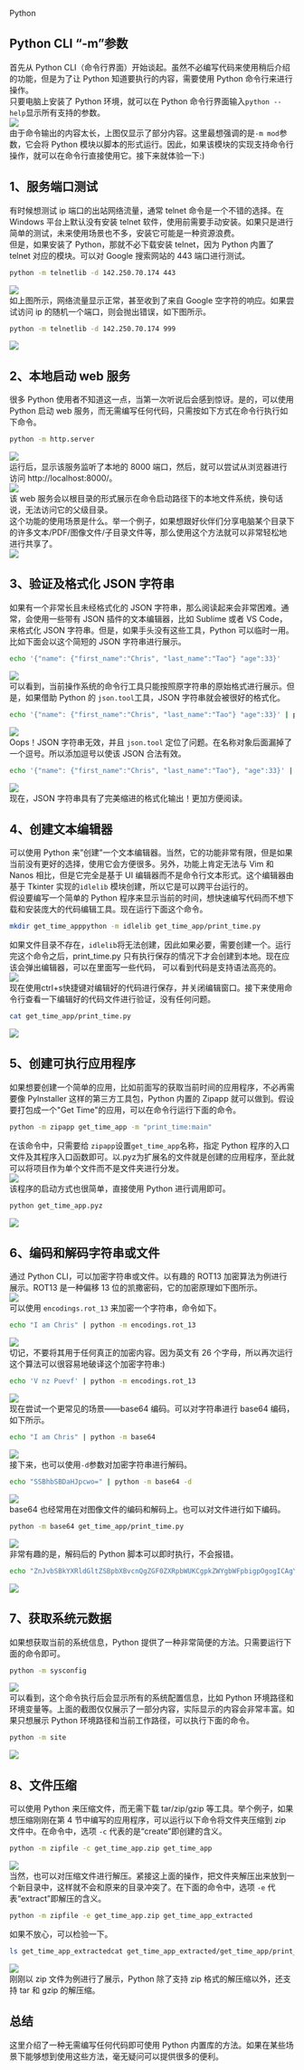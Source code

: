Python
<a name="LvBVg"></a>
## Python CLI “-m”参数
首先从 Python CLI（命令行界面）开始谈起。虽然不必编写代码来使用稍后介绍的功能，但是为了让 Python 知道要执行的内容，需要使用 Python 命令行来进行操作。<br />只要电脑上安装了 Python 环境，就可以在 Python 命令行界面输入`python --help`显示所有支持的参数。<br />![](./img/1645402840181-d554edb6-fe83-4c7c-8d20-538e932c37e0.webp)<br />由于命令输出的内容太长，上图仅显示了部分内容。这里最想强调的是`-m mod`参数，它会将 Python 模块以脚本的形式运行。因此，如果该模块的实现支持命令行操作，就可以在命令行直接使用它。接下来就体验一下:)
<a name="VaDX3"></a>
## 1、服务端口测试
有时候想测试 ip 端口的出站网络流量，通常 telnet 命令是一个不错的选择。在 Windows 平台上默认没有安装 telnet 软件，使用前需要手动安装。如果只是进行简单的测试，未来使用场景也不多，安装它可能是一种资源浪费。<br />但是，如果安装了 Python，那就不必下载安装 telnet，因为 Python 内置了 telnet 对应的模块。可以对 Google 搜索网站的 443 端口进行测试。
```bash
python -m telnetlib -d 142.250.70.174 443
```
![](./img/1645402840172-8406a37c-c575-4972-a055-7e3e8cdceda8.webp)<br />如上图所示，网络流量显示正常，甚至收到了来自 Google 空字符的响应。如果尝试访问 ip 的随机一个端口，则会抛出错误，如下图所示。
```bash
python -m telnetlib -d 142.250.70.174 999
```
![](./img/1645402840182-ea931439-eef3-47c9-bb54-67a436ebc5e1.webp)
<a name="FEulB"></a>
## 2、本地启动 web 服务
很多 Python 使用者不知道这一点，当第一次听说后会感到惊讶。是的，可以使用 Python 启动 web 服务，而无需编写任何代码，只需按如下方式在命令行执行如下命令。
```bash
python -m http.server
```
![](./img/1645402840191-749bd509-e5d0-4be3-8b6a-d63b876831dd.webp)<br />运行后，显示该服务监听了本地的 8000 端口，然后，就可以尝试从浏览器进行访问 http://localhost:8000/。<br />![](./img/1645402840150-1c30f093-1c11-4d15-998e-3de0c025c649.webp)<br />该 web 服务会以根目录的形式展示在命令启动路径下的本地文件系统，换句话说，无法访问它的父级目录。<br />这个功能的使用场景是什么。举一个例子，如果想跟好伙伴们分享电脑某个目录下的许多文本/PDF/图像文件/子目录文件等，那么使用这个方法就可以非常轻松地进行共享了。<br />![](./img/1645402840575-d8d997e5-f857-4fa2-ae9d-0a1cfffb9678.webp)
<a name="J7tTx"></a>
## 3、验证及格式化 JSON 字符串
如果有一个非常长且未经格式化的 JSON 字符串，那么阅读起来会非常困难。通常，会使用一些带有 JSON 插件的文本编辑器，比如 Sublime 或者 VS Code，来格式化 JSON 字符串。但是，如果手头没有这些工具，Python 可以临时一用。比如下面会以这个简短的 JSON 字符串进行展示。
```bash
echo '{"name": {"first_name":"Chris", "last_name":"Tao"} "age":33}'
```
![](./img/1645402840541-36fc59be-a1d7-4f09-9122-0eee737d874d.webp)<br />可以看到，当前操作系统的命令行工具只能按照原字符串的原始格式进行展示。但是，如果借助 Python 的 `json.tool`工具，JSON 字符串就会被很好的格式化。
```bash
echo '{"name": {"first_name":"Chris", "last_name":"Tao"} "age":33}' | python -m json.tool
```
![](./img/1645402840616-c8869143-c622-4aa7-9fcc-24fef30dffb8.webp)<br />Oops！JSON 字符串无效，并且 `json.tool` 定位了问题。在名称对象后面漏掉了一个逗号。所以添加逗号以使该 JSON 合法有效。
```bash
echo '{"name": {"first_name":"Chris", "last_name":"Tao"}, "age":33}' | python -m json.tool
```
![](./img/1645402840697-3434a938-46b2-4f29-952b-41b265428ae6.webp)<br />现在，JSON 字符串具有了完美缩进的格式化输出！更加方便阅读。
<a name="hQmvQ"></a>
## 4、创建文本编辑器
可以使用 Python 来”创建”一个文本编辑器。当然，它的功能非常有限，但是如果当前没有更好的选择，使用它会方便很多。另外，功能上肯定无法与 Vim 和 Nanos 相比，但是它完全是基于 UI 编辑器而不是命令行文本形式。这个编辑器由基于 Tkinter 实现的`idlelib` 模块创建，所以它是可以跨平台运行的。<br />假设要编写一个简单的 Python 程序来显示当前的时间，想快速编写代码而不想下载和安装庞大的代码编辑工具。现在运行下面这个命令。
```bash
mkdir get_time_apppython -m idlelib get_time_app/print_time.py
```
如果文件目录不存在，`idlelib`将无法创建，因此如果必要，需要创建一个。运行完这个命令之后，print_time.py 只有执行保存的情况下才会创建到本地。现在应该会弹出编辑器，可以在里面写一些代码， 可以看到代码是支持语法高亮的。<br />![](./img/1645402840787-31ec4aa5-62e3-4fa1-918b-bf06a92e4a5f.webp)<br />现在使用ctrl+s快捷键对编辑好的代码进行保存，并关闭编辑窗口。接下来使用命令行查看一下编辑好的代码文件进行验证，没有任何问题。
```bash
cat get_time_app/print_time.py
```
![](./img/1645402840905-1ceb3da9-1726-45d3-873a-34bb7b0eeab3.webp)
<a name="qlqse"></a>
## 5、创建可执行应用程序
如果想要创建一个简单的应用，比如前面写的获取当前时间的应用程序，不必再需要像 PyInstaller 这样的第三方工具包，Python 内置的 Zipapp 就可以做到。假设要打包成一个"Get Time"的应用，可以在命令行运行下面的命令。
```bash
python -m zipapp get_time_app -m "print_time:main"
```
在该命令中，只需要给 `zipapp`设置`get_time_app`名称，指定 Python 程序的入口文件及其程序入口函数即可。以.pyz为扩展名的文件就是创建的应用程序，至此就可以将项目作为单个文件而不是文件夹进行分发。<br />![](./img/1645402840992-9386a571-5938-4209-98bb-5f805fd3397f.webp)<br />该程序的启动方式也很简单，直接使用 Python 进行调用即可。
```bash
python get_time_app.pyz
```
![](./img/1645402841028-a071edf2-047c-4fe7-b9c1-0b6180f67cb9.webp)
<a name="BlRhH"></a>
## 6、编码和解码字符串或文件
通过 Python CLI，可以加密字符串或文件。以有趣的 ROT13 加密算法为例进行展示。ROT13 是一种偏移 13 位的凯撒密码，它的加密原理如下图所示。<br />![](./img/1645402841097-7b1694f1-f3e2-4751-8629-9e36ee1c3285.webp)<br />可以使用 `encodings.rot_13` 来加密一个字符串，命令如下。
```bash
echo "I am Chris" | python -m encodings.rot_13
```
![](./img/1645402841190-0f24b618-4f86-4539-ad34-dc47cbd9c1fb.webp)<br />切记，不要将其用于任何真正的加密内容。因为英文有 26 个字母，所以再次运行这个算法可以很容易地破译这个加密字符串:)
```bash
echo 'V nz Puevf' | python -m encodings.rot_13
```
![](./img/1645402841296-7a7e4620-6fe9-4ab6-8f11-93cee9ad9115.webp)<br />现在尝试一个更常见的场景——base64 编码。可以对字符串进行 base64 编码，如下所示。
```bash
echo "I am Chris" | python -m base64
```
![](./img/1645402841371-d1381be7-d289-4ec6-941c-3596ab4c6150.webp)<br />接下来，也可以使用`-d`参数对加密字符串进行解码。
```bash
echo "SSBhbSBDaHJpcwo=" | python -m base64 -d
```
![](./img/1645402841444-bf1c83e2-1882-4056-931d-fed19df175c7.webp)<br />base64 也经常用在对图像文件的编码和解码上。也可以对文件进行如下编码。
```bash
python -m base64 get_time_app/print_time.py  
```
![](./img/1645402841520-9ece7760-5682-4698-a251-416ace945486.webp)<br />非常有趣的是，解码后的 Python 脚本可以即时执行，不会报错。
```bash
echo "ZnJvbSBkYXRldGltZSBpbXBvcnQgZGF0ZXRpbWUKCgpkZWYgbWFpbigpOgogICAgY3VycmVudF90aW1lID0gZGF0ZXRpbWUubm93KCkKICAgIHByaW50KGYnQ3VycmVudCB0aW1lIGlzIHtjdXJyZW50X3RpbWV9LicpCgoKaWYgX19uYW1lX18gPT0gJ19fbWFpbl9fJzoKICAgIG1haW4oKQo=" | python -m base64 -d | python
```
![](./img/1645402841618-12f7edfc-5766-4e04-b49e-30d0da1ee11b.webp)
<a name="Tpvyw"></a>
## 7、获取系统元数据
如果想获取当前的系统信息，Python 提供了一种非常简便的方法。只需要运行下面的命令即可。
```bash
python -m sysconfig
```
![](./img/1645402841679-755b7c35-25cd-41aa-85f8-d54afe5e4bdb.webp)<br />可以看到，这个命令执行后会显示所有的系统配置信息，比如 Python 环境路径和环境变量等。上面的截图仅仅展示了一部分内容，实际显示的内容会非常丰富。如果只想展示 Python 环境路径和当前工作路径，可以执行下面的命令。
```bash
python -m site
```
![](./img/1645402841730-d7513cd9-02bf-4c84-ba59-c1a8d3a62dcf.webp)
<a name="p1vPl"></a>
## 8、文件压缩
可以使用 Python 来压缩文件，而无需下载 tar/zip/gzip 等工具。举个例子，如果想压缩刚刚在第 4 节中编写的应用程序，可以运行以下命令将文件夹压缩到 zip 文件中。在命令中，选项 `-c` 代表的是“create”即创建的含义。
```bash
python -m zipfile -c get_time_app.zip get_time_app
```
![](./img/1645402841749-9942dcef-ff0e-4666-bfdf-83cc850c26cf.webp)<br />当然，也可以对压缩文件进行解压。紧接这上面的操作，把文件夹解压出来放到一个新目录中，这样就不会和原来的目录冲突了。在下面的命令中，选项 `-e` 代表“extract”即解压的含义。
```bash
python -m zipfile -e get_time_app.zip get_time_app_extracted
```
如果不放心，可以检验一下。
```bash
ls get_time_app_extractedcat get_time_app_extracted/get_time_app/print_time.py
```
![](./img/1645402841886-86be64f6-6447-4a9c-a617-35e0dc19c426.webp)<br />刚刚以 zip 文件为例进行了展示，Python 除了支持 zip 格式的解压缩以外，还支持 tar 和 gzip 的解压缩。
<a name="bI019"></a>
## 总结
这里介绍了一种无需编写任何代码即可使用 Python 内置库的方法。如果在某些场景下能够想到使用这些方法，毫无疑问可以提供很多的便利。
